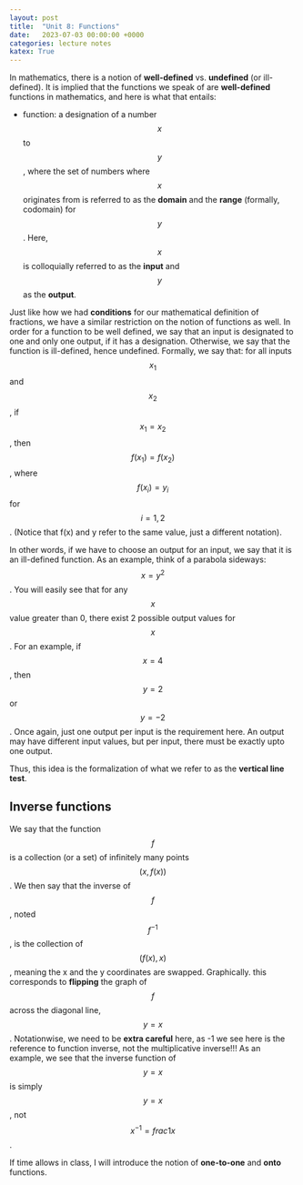 ```yaml
---
layout: post
title:  "Unit 8: Functions"
date:   2023-07-03 00:00:00 +0000
categories: lecture notes
katex: True
---
```


In mathematics, there is a notion of __well-defined__ vs. __undefined__ (or ill-defined). It is implied that the functions we speak of are __well-defined__ functions in mathematics, and here is what that entails:

* function: a designation of a number $$x$$ to $$y$$, where the set of numbers where $$x$$ originates from is referred to as the __domain__ and the __range__ (formally, codomain) for $$y$$. Here, $$x$$ is colloquially referred to as the **input** and $$y$$ as the **output**. 

Just like how we had __conditions__ for our mathematical definition of fractions, we have a similar restriction on the notion of functions as well. In order for a function to be well defined, we say that an input is designated to one and only one output, if it has a designation. Otherwise, we say that the function is ill-defined, hence undefined. Formally, we say that: for all inputs $$x_1$$ and $$x_2$$, if $$x_1 = x_2$$, then $$f(x_1) = f(x_2)$$, where $$f(x_i) = y_i$$ for $$i = 1, 2$$. (Notice that f(x) and y refer to the same value, just a different notation). 

In other words, if we have to choose an output for an input, we say that it is an ill-defined function. As an example, think of a parabola sideways: $$x = y^2$$. You will easily see that for any $$x$$ value greater than 0, there exist 2 possible output values for $$x$$. For an example, if $$x = 4$$, then $$y = 2$$ or $$y = -2$$. Once again, just one output per input is the requirement here. An output may have different input values, but per input, there must be exactly upto one output. 

Thus, this idea is the formalization of what we refer to as the __vertical line test__. 

## Inverse functions

We say that the function $$f$$ is a collection (or a set) of infinitely many points $$(x, f(x))$$. We then say that the inverse of $$f$$, noted $$f^{-1}$$, is the collection of $$(f(x), x)$$, meaning the x and the y coordinates are swapped. Graphically. this corresponds to __flipping__ the graph of $$f$$ across the diagonal line, $$y = x$$. Notationwise, we need to be **extra careful** here, as -1 we see here is the reference to function inverse, not the multiplicative inverse!!! As an example, we see that the inverse function of $$y = x$$ is simply $$y = x$$, not $$x^{-1} = frac{1}{x}$$.

If time allows in class, I will introduce the notion of __one-to-one__ and __onto__ functions. 